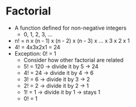 # Factorial

- A function defined for non-negative integers
  - 0, 1, 2, 3, ...
- n! = n x (n - 1) x (n - 2) x (n - 3) x ... x 3 x 2 x 1
- 4! = 4x3x2x1 = 24
- Exception: 0! = 1
  - Consider how other factorial are related
  - 5! = 120 -> divide it by 5 -> 24
  - 4! = 24 -> divide it by 4 -> 6
  - 3! = 6 -> divide it by 3 -> 2
  - 2! = 2 -> divide it by 2 -> 1
  - 1! = 1 -> divide it by 1 -> stays 1
  - 0! = 1

